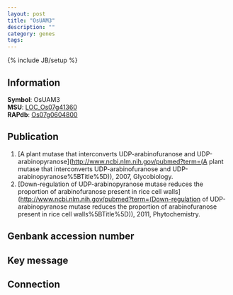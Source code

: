 ```yaml
---
layout: post
title: "OsUAM3"
description: ""
category: genes
tags: 
---
```

{% include JB/setup %}

## Information
__Symbol__: OsUAM3  
__MSU__: [LOC_Os07g41360](http://rice.plantbiology.msu.edu/cgi-bin/ORF_infopage.cgi?orf=LOC_Os07g41360)  
__RAPdb__: [Os07g0604800](http://rapdb.dna.affrc.go.jp/viewer/gbrowse_details/irgsp1?name=Os07g0604800)  

## Publication
1. [A plant mutase that interconverts UDP-arabinofuranose and UDP-arabinopyranose](http://www.ncbi.nlm.nih.gov/pubmed?term=(A plant mutase that interconverts UDP-arabinofuranose and UDP-arabinopyranose%5BTitle%5D)), 2007, Glycobiology.
2. [Down-regulation of UDP-arabinopyranose mutase reduces the proportion of arabinofuranose present in rice cell walls](http://www.ncbi.nlm.nih.gov/pubmed?term=(Down-regulation of UDP-arabinopyranose mutase reduces the proportion of arabinofuranose present in rice cell walls%5BTitle%5D)), 2011, Phytochemistry.

## Genbank accession number

## Key message

## Connection


